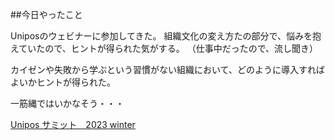 ##今日やったこと

Uniposのウェビナーに参加してきた。
組織文化の変え方たの部分で、悩みを抱えていたので、ヒントが得られた気がする。
（仕事中だったので、流し聞き）

カイゼンや失敗から学ぶという習慣がない組織において、どのように導入すればよいかヒントが得られた。

一筋縄ではいかなそう・・・

[Unipos サミット　2023 winter](https://event.unipos.me/unipos-summit/2023-winter/#program)